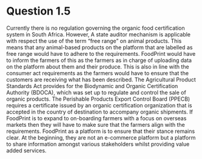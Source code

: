 # Question 1.5

Currently there is no regulation governing the organic food certification system in South Africa. However, A state auditor mechanism is applicable with respect the use of the term “free range” on animal products. This means that any animal-based products on the platform that are labelled as free range would have to adhere to the requirements. FoodPrint would have to inform the farmers of this as the farmers as in charge of uploading data on the platform about them and their produce.  This is also in line with the consumer act requirements as the farmers would have to ensure that the customers are receiving what has been described. 
The Agricultural Product Standards Act provides for the Biodynamic and Organic Certification Authority (BDOCA), which was set up to regulate and control the sale of organic products. The Perishable Products Export Control Board (PPECB) requires a certificate issued by an organic certification organization that is accepted in the country of destination to accompany organic shipments. If FoodPrint is to expand to on-boarding farmers with a focus on overseas markets then they will have to make sure that the farmers align with the requirements. 
FoodPrint as a platform is to ensure that their stance remains clear. At the beginning, they are not an e-commerce platform but a platform to share information amongst various stakeholders whilst providing value added services. 